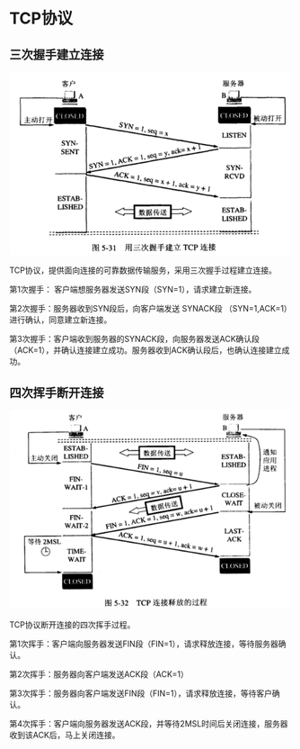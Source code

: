 # TCP协议

## 三次握手建立连接

![image](../images/TCP-1.png)

TCP协议，提供面向连接的可靠数据传输服务，采用三次握手过程建立连接。

第1次握手： 客户端想服务器发送SYN段（SYN=1），请求建立新连接。

第2次握手：服务器收到SYN段后，向客户端发送 SYNACK段 （SYN=1,ACK=1）进行确认，同意建立新连接。

第3次握手：客户端收到服务器的SYNACK段，向服务器发送ACK确认段（ACK=1），并确认连接建立成功。服务器收到ACK确认段后，也确认连接建立成功。 

## 四次挥手断开连接

![image](../images/TCP-2.png)

TCP协议断开连接的四次挥手过程。

第1次挥手：客户端向服务器发送FIN段（FIN=1），请求释放连接，等待服务器确认。

第2次挥手：服务器向客户端发送ACK段（ACK=1）

第3次挥手：服务器向客户端发送FIN段（FIN=1），请求释放连接，等待客户确认。

第4次挥手：客户端向服务器发送ACK段，并等待2MSL时间后关闭连接，服务器收到该ACK后，马上关闭连接。
